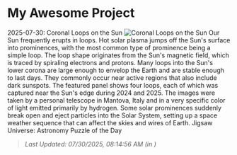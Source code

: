 # My Awesome Project

<!-- APOD Start -->
2025-07-30: Coronal Loops on the Sun
![Coronal Loops on the Sun](https://apod.nasa.gov/apod/image/2507/SunLoops_Vanoni_960.jpg)
Our Sun frequently erupts in loops.  Hot solar plasma jumps off the Sun's surface into prominences, with the most common type of prominence being a simple loop.  The loop shape originates from the Sun's magnetic field, which is traced by spiraling electrons and protons.  Many loops into the Sun's lower corona are large enough to envelop the Earth and are stable enough to last days.  They commonly occur near active regions that also include dark sunspots.  The featured panel shows four loops, each of which was captured near the Sun's edge during 2024 and 2025. The images were taken by a personal telescope in Mantova, Italy and in a very specific color of light emitted primarily by hydrogen. Some solar prominences suddenly break open and eject particles into the Solar System, setting up a space weather sequence that can affect the skies and wires of Earth.    Jigsaw Universe: Astronomy Puzzle of the Day
> _Last Updated: 07/30/2025, 08:14:56 AM (in )_
<!-- APOD End -->
